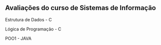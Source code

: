 <h2>Avaliações do curso de Sistemas de Informação</h2>

Estrutura de Dados - C

Lógica de Programação - C

POO1 - JAVA
